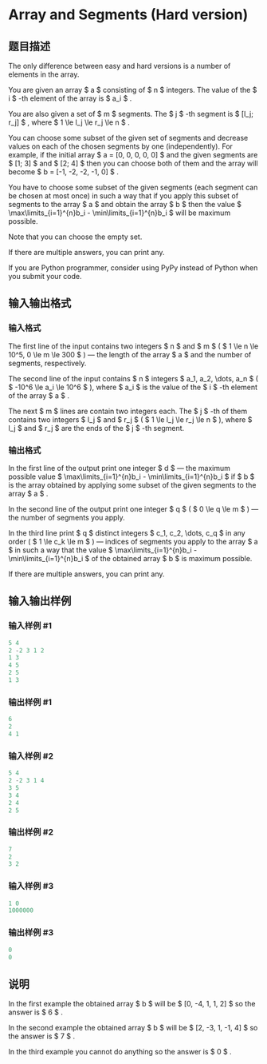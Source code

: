 # Array and Segments (Hard version)

## 题目描述

The only difference between easy and hard versions is a number of elements in the array.

You are given an array $ a $ consisting of $ n $ integers. The value of the $ i $ -th element of the array is $ a_i $ .

You are also given a set of $ m $ segments. The $ j $ -th segment is $ [l_j; r_j] $ , where $ 1 \le l_j \le r_j \le n $ .

You can choose some subset of the given set of segments and decrease values on each of the chosen segments by one (independently). For example, if the initial array $ a = [0, 0, 0, 0, 0] $ and the given segments are $ [1; 3] $ and $ [2; 4] $ then you can choose both of them and the array will become $ b = [-1, -2, -2, -1, 0] $ .

You have to choose some subset of the given segments (each segment can be chosen at most once) in such a way that if you apply this subset of segments to the array $ a $ and obtain the array $ b $ then the value $ \max\limits_{i=1}^{n}b_i - \min\limits_{i=1}^{n}b_i $ will be maximum possible.

Note that you can choose the empty set.

If there are multiple answers, you can print any.

If you are Python programmer, consider using PyPy instead of Python when you submit your code.

## 输入输出格式

### 输入格式

The first line of the input contains two integers $ n $ and $ m $ ( $ 1 \le n \le 10^5, 0 \le m \le 300 $ ) — the length of the array $ a $ and the number of segments, respectively.

The second line of the input contains $ n $ integers $ a_1, a_2, \dots, a_n $ ( $ -10^6 \le a_i \le 10^6 $ ), where $ a_i $ is the value of the $ i $ -th element of the array $ a $ .

The next $ m $ lines are contain two integers each. The $ j $ -th of them contains two integers $ l_j $ and $ r_j $ ( $ 1 \le l_j \le r_j \le n $ ), where $ l_j $ and $ r_j $ are the ends of the $ j $ -th segment.

### 输出格式

In the first line of the output print one integer $ d $ — the maximum possible value $ \max\limits_{i=1}^{n}b_i - \min\limits_{i=1}^{n}b_i $ if $ b $ is the array obtained by applying some subset of the given segments to the array $ a $ .

In the second line of the output print one integer $ q $ ( $ 0 \le q \le m $ ) — the number of segments you apply.

In the third line print $ q $ distinct integers $ c_1, c_2, \dots, c_q $ in any order ( $ 1 \le c_k \le m $ ) — indices of segments you apply to the array $ a $ in such a way that the value $ \max\limits_{i=1}^{n}b_i - \min\limits_{i=1}^{n}b_i $ of the obtained array $ b $ is maximum possible.

If there are multiple answers, you can print any.

## 输入输出样例

### 输入样例 #1

```cpp
5 4
2 -2 3 1 2
1 3
4 5
2 5
1 3

```
### 输出样例 #1

```cpp
6
2
4 1 

```
### 输入样例 #2

```cpp
5 4
2 -2 3 1 4
3 5
3 4
2 4
2 5

```
### 输出样例 #2

```cpp
7
2
3 2 

```
### 输入样例 #3

```cpp
1 0
1000000

```
### 输出样例 #3

```cpp
0
0

```
## 说明

In the first example the obtained array $ b $ will be $ [0, -4, 1, 1, 2] $ so the answer is $ 6 $ .

In the second example the obtained array $ b $ will be $ [2, -3, 1, -1, 4] $ so the answer is $ 7 $ .

In the third example you cannot do anything so the answer is $ 0 $ .

